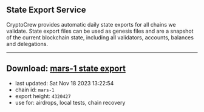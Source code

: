 ## State Export Service
CryptoCrew provides automatic daily state exports for all chains we validate. State export files can be used as genesis files and are a snapshot of the current blockchain state, including all validators, accounts, balances and delegations.

---
**Download: [mars-1 state export](https://dl.ccvalidators.com/SERVICE/mars/mars-1_export_4320427.json)**
---

- last updated: Sat Nov 18 2023 13:22:54
- chain id: `mars-1`
- export height: `4320427`
- use for: airdrops, local tests, chain recovery
